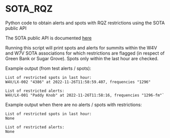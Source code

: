 # SOTA_RQZ
Python code to obtain alerts and spots with RQZ restrictions using the SOTA public API

The SOTA public API is documented [here](https://api2.sota.org.uk/docs/index.html)

Running this script will print spots and alerts for summits within the W4V and W7V SOTA
associations for which restrictions are flagged (in respect of Green Bank or Sugar Grove).
Spots only within the last hour are checked.

Example output (from test alerts / spots):

```
List of restricted spots in last hour:
W4V/LX-002 "4386" at 2022-11-26T11:58:59.407, frequencies "1296"

List of restricted alerts:
W4V/LX-001 "Paddy Knob" at 2022-11-26T11:58:16, frequencies "1296-fm"`
```
Example output when there are no alerts / spots with restrictions:
```
List of restricted spots in last hour:
None

List of restricted alerts:
None
```
